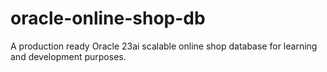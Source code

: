 # oracle-online-shop-db

A production ready Oracle 23ai scalable online shop database for learning and development purposes.
